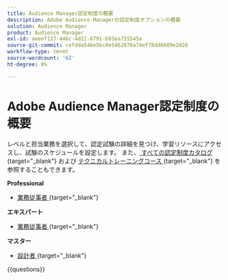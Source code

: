 ```yaml
---
title: Audience Manager認定制度の概要
description: Adobe Audience Managerの認定制度オプションの概要
solution: Audience Manager
product: Audience Manager
exl-id: aeeef127-446c-4d22-8791-b93ea755545a
source-git-commit: cefdda546e5bc8e5462876a74ef78dd6689e2026
workflow-type: tm+mt
source-wordcount: '62'
ht-degree: 0%

---
```


# Adobe Audience Manager認定制度の概要

レベルと担当業務を選択して、認定試験の詳細を見つけ、学習リソースにアクセスし、試験のスケジュールを設定します。 また、[ すべての認定制度カタログ ](https://certification.adobe.com/certifications){target="_blank"} および [ テクニカルトレーニングコース ](https://certification.adobe.com/courses/?/courses){target="_blank"} を参照することもできます。

**Professional**

* [ 業務従事者 ](https://certification.adobe.com/certification/adobe-audience-business-practitioner-professional){target="_blank"} <!--AD0-E458-->

**エキスパート**

* [ 業務従事者 ](https://certification.adobe.com/certification/adobe-audience-manager-business-practitioner-expert){target="_blank"} <!--AD0-E457-->

**マスター**

* [ 設計者 ](https://certification.adobe.com/certification/audience-manager-architect-master){target="_blank"} <!--AD0-E454-->

{{questions}}


